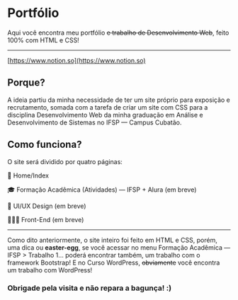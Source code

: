 # Portfólio

Aqui você encontra meu portfólio ~~e trabalho de Desenvolvimento Web~~, feito 100% com HTML e CSS!

---

[https://www.notion.so](https://www.notion.so)

## Porque?

A ideia partiu da minha necessidade de ter um site próprio para exposição e recrutamento, somada com a tarefa de criar um site com CSS para a disciplina Desenvolvimento Web da minha graduação em Análise e Desenvolvimento de Sistemas no IFSP — Campus Cubatão.

## Como funciona?

O site será dividido por quatro páginas:

🏡 Home/Index

🎓 Formação Acadêmica (Atividades) — IFSP + Alura (em breve)

📲 UI/UX Design (em breve)

👨🏾‍💻 Front-End (em breve)

---

Como dito anteriormente, o site inteiro foi feito em HTML e CSS, porém, uma dica ou **easter-egg**, se você acessar no menu Formação Acadêmica — IFSP > Trabalho 1… poderá encontrar também, um trabalho com o framework Bootstrap! E no Curso WordPress, ~~obviamente~~ você encontra um trabalho com WordPress!

### Obrigade pela visita e não repara a bagunça! :)